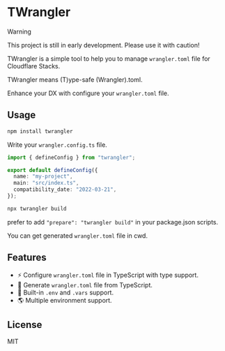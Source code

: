# TWrangler

> [!WARNING]
> This project is still in early development. Please use it with caution!

TWrangler is a simple tool to help you to manage `wrangler.toml` file for Cloudflare Stacks.

TWrangler means (T)ype-safe (Wrangler).toml.

Enhance your DX with configure your `wrangler.toml` file.

## Usage

```bash
npm install twrangler
```

Write your `wrangler.config.ts` file.

```ts
import { defineConfig } from "twrangler";

export default defineConfig({
  name: "my-project",
  main: "src/index.ts",
  compatibility_date: "2022-03-21",
});
```

```bash
npx twrangler build
```

prefer to add `"prepare": "twrangler build"` in your package.json scripts.

You can get generated `wrangler.toml` file in cwd.

## Features

- :zap: Configure `wrangler.toml` file in TypeScript with type support.
- :rocket: Generate `wrangler.toml` file from TypeScript.
- :key: Built-in `.env` and `.vars` support.
- :earth_americas: Multiple environment support.

## License

MIT
